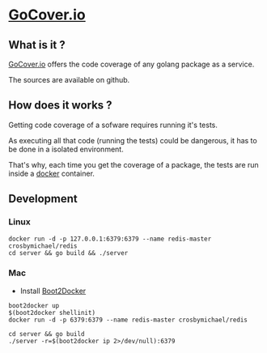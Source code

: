 [GoCover.io](http://gocover.io)
===============================


What is it ?
------------

[GoCover.io](http://gocover.io) offers the code coverage of any golang package as a service.

The sources are available on github.

How does it works ?
-------------------

Getting code coverage of a sofware requires running it's tests.

As executing all that code (running the tests) could be dangerous, it has to be done in a isolated environment.

That's why, each time you get the coverage of a package, the tests are run inside a [docker](http://docker.io) container.

Development
-----------

### Linux 

```console
docker run -d -p 127.0.0.1:6379:6379 --name redis-master crosbymichael/redis
cd server && go build && ./server
```

### Mac

* Install [Boot2Docker](https://github.com/boot2docker/boot2docker)

```console
boot2docker up
$(boot2docker shellinit)
docker run -d -p 6379:6379 --name redis-master crosbymichael/redis

cd server && go build
./server -r=$(boot2docker ip 2>/dev/null):6379
```


